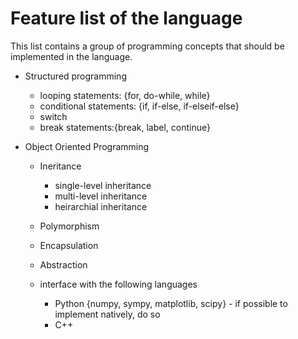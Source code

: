 # Feature list of the language

This list contains a group of programming concepts that should be implemented in the language.

- Structured programming
  - looping statements: {for, do-while, while}
  - conditional statements: {if, if-else, if-elseif-else}
  - switch
  - break statements:{break, label, continue}
  
- Object Oriented Programming
  - Ineritance
    - single-level inheritance
    - multi-level inheritance
    - heirarchial inheritance
  - Polymorphism
  - Encapsulation
  - Abstraction
  
  - interface with the following languages
    - Python {numpy, sympy, matplotlib, scipy} - if possible to implement natively, do so
    - C++
